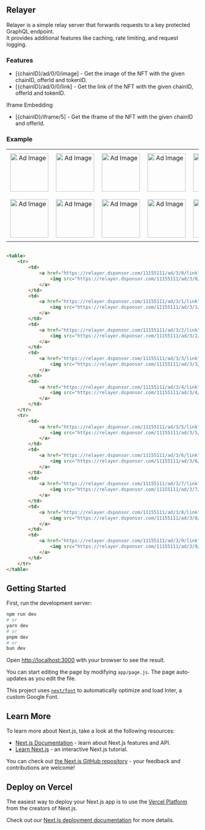 ## Relayer

Relayer is a simple relay server that forwards requests to a key protected GraphQL endpoint.  
It provides additional features like caching, rate limiting, and request logging.

### Features

- [{chainID}/ad/0/0/image] - Get the image of the NFT with the given chainID, offerId and tokenID.
- [{chainID}/ad/0/0/link] - Get the link of the NFT with the given chainID, offerId and tokenID.

Iframe Embedding

- [{chainID}/iframe/5] - Get the iframe of the NFT with the given chainID and offerId.

### Example

<!-- <table>
    <tr>
        <td>
            <a href="https://relayer.dsponsor.com/11155111/ad/3/0/link">
                <img src="https://relayer.dsponsor.com/11155111/ad/3/0/image" height="50"/>
            </a>
        </td>
        <td>
            <a href="https://relayer.dsponsor.com/11155111/ad/3/1/link">
                <img src="https://relayer.dsponsor.com/11155111/ad/3/1/image" height="50"/>
            </a>     
        </td>
        <td>
            <a href="https://relayer.dsponsor.com/11155111/ad/3/2/link">
                <img src="https://relayer.dsponsor.com/11155111/ad/3/2/image" height="50"/>
            </a>
        </td>
        <td>
            <a href="https://relayer.dsponsor.com/11155111/ad/3/3/link">
                <img src="https://relayer.dsponsor.com/11155111/ad/3/3/image" height="50"/>
            </a>     
        </td>
        <td>
            <a href="https://relayer.dsponsor.com/11155111/ad/3/4/link">
                <img src="https://relayer.dsponsor.com/11155111/ad/3/4/image" height="50"/>
            </a>
        </td>
    </tr>
    <tr>
        <td>
            <a href="https://relayer.dsponsor.com/11155111/ad/3/5/link">
                <img src="https://relayer.dsponsor.com/11155111/ad/3/5/image" height="50"/>
            </a>
        </td>
        <td>
            <a href="https://relayer.dsponsor.com/11155111/ad/3/6/link">
                <img src="https://relayer.dsponsor.com/11155111/ad/3/6/image" height="50"/>
            </a>     
        </td>
        <td>
            <a href="https://relayer.dsponsor.com/11155111/ad/3/7/link">
                <img src="https://relayer.dsponsor.com/11155111/ad/3/7/image" height="50"/>
            </a>
        </td>
        <td>
            <a href="https://relayer.dsponsor.com/11155111/ad/3/8/link">
                <img src="https://relayer.dsponsor.com/11155111/ad/3/8/image" height="50"/>
            </a>     
        </td>
        <td>
            <a href="https://relayer.dsponsor.com/11155111/ad/3/9/link">
                <img src="https://relayer.dsponsor.com/11155111/ad/3/9/image" height="50"/>
            </a>
        </td>
    </tr>
</table> -->

<table width="100%" border="0" cellspacing="0" cellpadding="0">
  <tr>
    <td style="text-align: center; padding: 10px;">
      <a href="https://relayer.dsponsor.com/11155111/ad/3/0/link">
        <img src="https://relayer.dsponsor.com/11155111/ad/3/0/image" width="100" height="100" style="display: block;" alt="Ad Image">
      </a>
    </td>
    <td style="text-align: center; padding: 10px;">
      <a href="https://relayer.dsponsor.com/11155111/ad/3/1/link">
        <img src="https://relayer.dsponsor.com/11155111/ad/3/1/image" width="100" height="100" style="display: block;" alt="Ad Image">
      </a>
    </td>
    <td style="text-align: center; padding: 10px;">
      <a href="https://relayer.dsponsor.com/11155111/ad/3/2/link">
        <img src="https://relayer.dsponsor.com/11155111/ad/3/2/image" width="100" height="100" style="display: block;" alt="Ad Image">
      </a>
    </td>
    <td style="text-align: center; padding: 10px;">
      <a href="https://relayer.dsponsor.com/11155111/ad/3/3/link">
        <img src="https://relayer.dsponsor.com/11155111/ad/3/3/image" width="100" height="100" style="display: block;" alt="Ad Image">
      </a>
    </td>
    <td style="text-align: center; padding: 10px;">
      <a href="https://relayer.dsponsor.com/11155111/ad/3/4/link">
        <img src="https://relayer.dsponsor.com/11155111/ad/3/4/image" width="100" height="100" style="display: block;" alt="Ad Image">
      </a>
    </td>
  </tr>
  <tr>
    <td style="text-align: center; padding: 10px;">
      <a href="https://relayer.dsponsor.com/11155111/ad/3/5/link">
        <img src="https://relayer.dsponsor.com/11155111/ad/3/5/image" width="100" height="100" style="display: block;" alt="Ad Image">
      </a>
    </td>
    <td style="text-align: center; padding: 10px;">
      <a href="https://relayer.dsponsor.com/11155111/ad/3/6/link">
        <img src="https://relayer.dsponsor.com/11155111/ad/3/6/image" width="100" height="100" style="display: block;" alt="Ad Image">
      </a>
    </td>
    <td style="text-align: center; padding: 10px;">
      <a href="https://relayer.dsponsor.com/11155111/ad/3/7/link">
        <img src="https://relayer.dsponsor.com/11155111/ad/3/7/image" width="100" height="100" style="display: block;" alt="Ad Image">
      </a>
    </td>
    <td style="text-align: center; padding: 10px;">
      <a href="https://relayer.dsponsor.com/11155111/ad/3/8/link">
        <img src="https://relayer.dsponsor.com/11155111/ad/3/8/image" width="100" height="100" style="display: block;" alt="Ad Image">
      </a>
    </td>
    <td style="text-align: center; padding: 10px;">
      <a href="https://relayer.dsponsor.com/11155111/ad/3/9/link">
        <img src="https://relayer.dsponsor.com/11155111/ad/3/9/image" width="100" height="100" style="display: block;" alt="Ad Image">
      </a>
    </td>
  </tr>
</table>


```html

<table>
    <tr>
        <td>
            <a href="https://relayer.dsponsor.com/11155111/ad/3/0/link">
                <img src="https://relayer.dsponsor.com/11155111/ad/3/0/image"/>
            </a>
        </td>
        <td>
            <a href="https://relayer.dsponsor.com/11155111/ad/3/1/link">
                <img src="https://relayer.dsponsor.com/11155111/ad/3/1/image"/>
            </a>
        </td>
        <td>
            <a href="https://relayer.dsponsor.com/11155111/ad/3/2/link">
                <img src="https://relayer.dsponsor.com/11155111/ad/3/2/image"/>
            </a>
        </td>
        <td>
            <a href="https://relayer.dsponsor.com/11155111/ad/3/3/link">
                <img src="https://relayer.dsponsor.com/11155111/ad/3/3/image"/>
            </a>
        </td>
        <td>
            <a href="https://relayer.dsponsor.com/11155111/ad/3/4/link">
                <img src="https://relayer.dsponsor.com/11155111/ad/3/4/image"/>
            </a>
        </td>
    </tr>
    <tr>
        <td>
            <a href="https://relayer.dsponsor.com/11155111/ad/3/5/link">
                <img src="https://relayer.dsponsor.com/11155111/ad/3/5/image"/>
            </a>
        </td>
        <td>
            <a href="https://relayer.dsponsor.com/11155111/ad/3/6/link">
                <img src="https://relayer.dsponsor.com/11155111/ad/3/6/image"/>
            </a>
        </td>
        <td>
            <a href="https://relayer.dsponsor.com/11155111/ad/3/7/link">
                <img src="https://relayer.dsponsor.com/11155111/ad/3/7/image"/>
            </a>
        </td>
        <td>
            <a href="https://relayer.dsponsor.com/11155111/ad/3/8/link">
                <img src="https://relayer.dsponsor.com/11155111/ad/3/8/image"/>
            </a>
        </td>
        <td>
            <a href="https://relayer.dsponsor.com/11155111/ad/3/9/link">
                <img src="https://relayer.dsponsor.com/11155111/ad/3/9/image"/>
            </a>
        </td>
    </tr>
</table>
```


## Getting Started

First, run the development server:

```bash
npm run dev
# or
yarn dev
# or
pnpm dev
# or
bun dev
```

Open [http://localhost:3000](http://localhost:3000) with your browser to see the result.

You can start editing the page by modifying `app/page.js`. The page auto-updates as you edit the file.

This project uses [`next/font`](https://nextjs.org/docs/basic-features/font-optimization) to automatically optimize and load Inter, a custom Google Font.

## Learn More

To learn more about Next.js, take a look at the following resources:

- [Next.js Documentation](https://nextjs.org/docs) - learn about Next.js features and API.
- [Learn Next.js](https://nextjs.org/learn) - an interactive Next.js tutorial.

You can check out [the Next.js GitHub repository](https://github.com/vercel/next.js/) - your feedback and contributions are welcome!

## Deploy on Vercel

The easiest way to deploy your Next.js app is to use the [Vercel Platform](https://vercel.com/new?utm_medium=default-template&filter=next.js&utm_source=create-next-app&utm_campaign=create-next-app-readme) from the creators of Next.js.

Check out our [Next.js deployment documentation](https://nextjs.org/docs/deployment) for more details.
